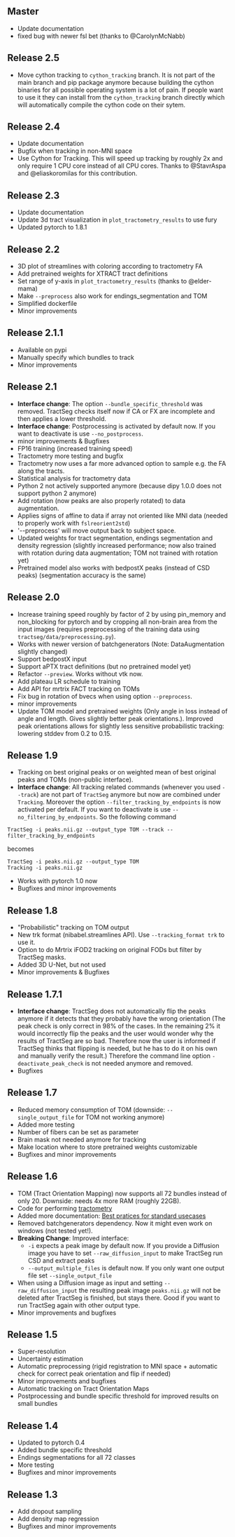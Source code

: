 ## Master
* Update documentation
* fixed bug with newer fsl bet (thanks to @CarolynMcNabb)

## Release 2.5
* Move cython tracking to `cython_tracking` branch. It is not part of the main branch and pip package anymore because building the cython binaries for all possible operating system is a lot of pain. If people want to use it they can install from the `cython_tracking` branch directly which will automatically compile the cython code on their sytem.


## Release 2.4
* Update documentation
* Bugfix when tracking in non-MNI space
* Use Cython for Tracking. This will speed up tracking by roughly 2x and only require 1 CPU core instead of all CPU cores. Thanks to @StavrAspa and @eliaskoromilas for this contribution.


## Release 2.3
* Update documentation
* Update 3d tract visualization in `plot_tractometry_results` to use fury
* Updated pytorch to 1.8.1


## Release 2.2

* 3D plot of streamlines with coloring according to tractometry FA
* Add pretrained weights for XTRACT tract definitions
* Set range of y-axis in `plot_tractometry_results` (thanks to @elder-mama)
* Make `--preprocess` also work for endings_segmentation and TOM
* Simplified dockerfile
* Minor improvements


## Release 2.1.1

* Available on pypi
* Manually specify which bundles to track
* Minor improvements


## Release 2.1

* **Interface change**: The option `--bundle_specific_threshold` was removed. TractSeg checks itself now if CA or FX 
are incomplete and then applies a lower threshold.
* **Interface change**: Postprocessing is activated by default now. If you want to deactivate is use `--no_postprocess`.
* minor improvements & Bugfixes
* FP16 training (increased training speed)
* Tractometry more testing and bugfix
* Tractometry now uses a far more advanced option to sample e.g. the FA along the tracts.
* Statistical analysis for tractometry data
* Python 2 not actively supported anymore (because dipy 1.0.0 does not support python 2 anymore)
* Add rotation (now peaks are also properly rotated) to data augmentation.
* Applies signs of affine to data if array not oriented like MNI data (needed to properly work with `fslreorient2std`)
* '--preprocess' will move output back to subject space.
* Updated weights for tract segmentation, endings segmentation and density regression (slightly increased 
performance; now also trained with rotation during data augmentation; TOM not trained with rotation yet)
* Pretrained model also works with bedpostX peaks (instead of CSD peaks) (segmentation accuracy is the same)


## Release 2.0

* Increase training speed roughly by factor of 2 by using pin_memory and non_blocking for pytorch and by 
cropping all non-brain area from the input images (requires preprocessing of the training data using
`tractseg/data/preprocessing.py`).
* Works with newer version of batchgenerators (Note: DataAugmentation slightly changed)
* Support bedpostX input
* Support aPTX tract definitions (but no pretrained model yet)
* Refactor `--preview`. Works without vtk now.
* Add plateau LR schedule to training
* Add API for mrtrix FACT tracking on TOMs
* Fix bug in rotation of bvecs when using option `--preprocess`.
* minor improvements
* Update TOM model and pretrained weights (Only angle in loss instead of angle and length. Gives slightly better 
peak orientations.). Improved peak orientations allows for slightly less sensitive probabilistic tracking: lowering
stddev from 0.2 to 0.15.


## Release 1.9

* Tracking on best original peaks or on weighted mean of best original peaks and TOMs (non-public interface).
* **Interface change**: All tracking related commands (whenever you used `--track`) are not part of `TractSeg` anymore
 but now are combined under `Tracking`. Moreover the option `--filter_tracking_by_endpoints` is now activated per
 default. If you want to deactivate is use `--no_filtering_by_endpoints`.
 So the following command 
```
TractSeg -i peaks.nii.gz --output_type TOM --track --filter_tracking_by_endpoints
``` 
becomes 
```
TractSeg -i peaks.nii.gz --output_type TOM 
Tracking -i peaks.nii.gz
```
* Works with pytorch 1.0 now
* Bugfixes and minor improvements 


## Release 1.8

* "Probabilistic" tracking on TOM output
* New trk format (nibabel.streamlines API). Use `--tracking_format trk` to use it.
* Option to do Mrtrix iFOD2 tracking on original FODs but filter by TractSeg masks.
* Added 3D U-Net, but not used
* Minor improvements & Bugfixes


## Release 1.7.1

* **Interface change**: TractSeg does not automatically flip the peaks anymore if it detects that they probably have
the wrong orientation (The peak check is only correct in 98% of the cases. In the remaining 2% it would incorrectly flip
the peaks and the user would wonder why the results of TractSeg are so bad. Therefore now the user is informed if
TractSeg thinks that flipping is needed, but he has to do it on his own and manually verify the result.) Therefore
the command line option `-deactivate_peak_check` is not needed anymore and removed.
* Bugfixes


## Release 1.7

* Reduced memory consumption of TOM (downside: `--single_output_file` for TOM not working anymore)
* Added more testing
* Number of fibers can be set as parameter
* Brain mask not needed anymore for tracking
* Make location where to store pretrained weights customizable
* Bugfixes and minor improvements


## Release 1.6

* TOM (Tract Orientation Mapping) now supports all 72 bundles instead of only 20. Downside: needs 4x more RAM (roughly 22GB).
* Code for performing [tractometry](resources/Tractometry_documentation.md)
* Added more documentation: [Best pratices for standard usecases](resources/Tutorial.md)
* Removed batchgenerators dependency. Now it might even work on windows (not tested yet!).
* **Breaking Change**: Improved interface:
    * `-i` expects a peak image by default now. If you provide a Diffusion image you have to set `--raw_diffusion_input` to make
    TractSeg run CSD and extract peaks
    * `--output_multiple_files` is default now. If you only want one output file set `--single_output_file`
* When using a Diffusion image as input and setting `--raw_diffusion_input` the resulting peak image `peaks.nii.gz` will
not be deleted after TractSeg is finished, but stays there. Good if you want to run TractSeg again with other 
output type.
* Minor improvements and bugfixes


## Release 1.5

* Super-resolution
* Uncertainty estimation
* Automatic preprocessing (rigid registration to MNI space + automatic check for correct peak orientation and flip if needed) 
* Minor improvements and bugfixes
* Automatic tracking on Tract Orientation Maps
* Postprocessing and bundle specific threshold for improved results on small bundles


## Release 1.4

* Updated to pytorch 0.4
* Added bundle specific threshold
* Endings segmentations for all 72 classes
* More testing
* Bugfixes and minor improvements


## Release 1.3

* Add dropout sampling
* Add density map regression
* Bugfixes and minor improvements
